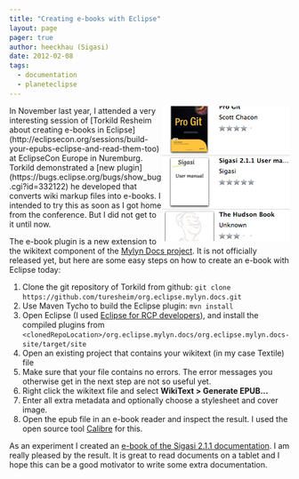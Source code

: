 ```yaml
---
title: "Creating e-books with Eclipse"
layout: page 
pager: true
author: heeckhau (Sigasi)
date: 2012-02-08
tags: 
  - documentation
  - planeteclipse
---
```

<img style="float:right" src="images/epub.png" />
In November last year, I attended a very interesting session of [Torkild Resheim about creating e-books in Eclipse](http://eclipsecon.org/sessions/build-your-epubs-eclipse-and-read-them-too) at EclipseCon Europe in Nuremburg. Torkild demonstrated a [new plugin](https://bugs.eclipse.org/bugs/show_bug.cgi?id=332122)  he developed that converts wiki markup files into e-books. I intended to try this as soon as I got home from the conference. But I did not get to it until now.

The e-book plugin is a new extension to the wikitext component of the [Mylyn Docs project](http://www.eclipse.org/projects/project.php?id=mylyn.docs). It is not officially released yet, but here are some easy steps on how to create an e-book with Eclipse today:

1. Clone the git repository of Torkild from github:
     `git clone https://github.com/turesheim/org.eclipse.mylyn.docs.git`
2. Use Maven Tycho to build the Eclipse plugin:
     `mvn install`
3. Open Eclipse (I used [Eclipse for RCP developers](http://www.eclipse.org/downloads/packages/eclipse-rcp-and-rap-developers/indigosr1)), and install the compiled plugins from `<clonedRepoLocation>/org.eclipse.mylyn.docs/org.eclipse.mylyn.docs-site/target/site`
4. Open an existing project that contains your wikitext (in my case Textile) file
5. Make sure that your file contains no errors. The error messages you otherwise get in the next step are not so useful yet.
6. Right click the wikitext file and select **WikiText > Generate EPUB...**
7. Enter all extra metadata and optionally choose a stylesheet and cover image.
8. Open the epub file in an e-book reader and inspect the result. I used the open source tool [Calibre](https://launchpad.net/calibre) for this.

As an experiment I created an [e-book of the Sigasi 2.1.1 documentation](resources/Sigasi-2.1.1.epub). I am really pleased by the result. It is great to read documents on a tablet and I hope this can be a good motivator to write some extra documentation.
